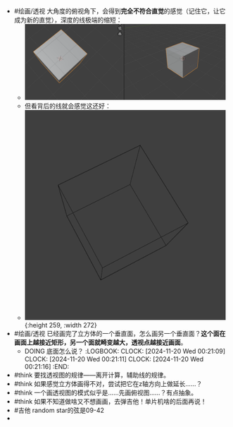 - #绘画/透视 大角度的俯视角下，会得到**完全不符合直觉**的感觉（记住它，让它成为新的直觉），深度的线极端的缩短：
	- ![image.png](../assets/image_1732032651729_0.png)
	- 但看背后的线就会感觉这还好：
	- ![image.png](../assets/image_1732119557091_0.png){:height 259, :width 272}
- #绘画/透视 已经画完了立方体的一个垂直面，怎么画另一个垂直面？**这个面在画面上越接近矩形，另一个面就畸变越大，透视点越接近画面**。
	- DOING 底面怎么说？
	  :LOGBOOK:
	  CLOCK: [2024-11-20 Wed 00:21:09]
	  CLOCK: [2024-11-20 Wed 00:21:11]
	  CLOCK: [2024-11-20 Wed 00:21:16]
	  :END:
- #think 要找透视图的规律——离开计算，辅助线的规律。
- #think 如果感觉立方体画得不对，尝试把它在z轴方向上做延长……？
- #think 一个画透视图的模式似乎是……先画俯视图……？有点抽象。
- #think 如果不知道做啥又不想画画，去弹吉他！单片机啥的后面再说！
- #吉他 random star的弦是09-42
-